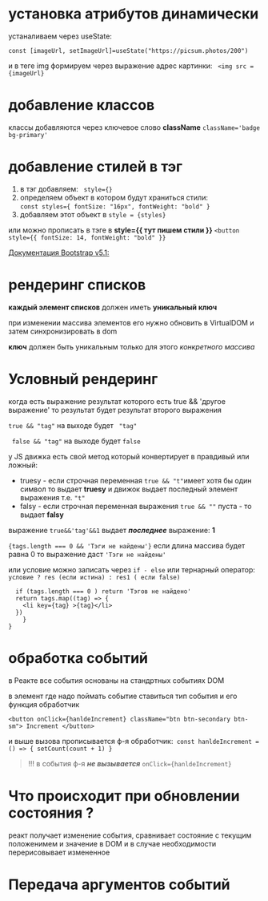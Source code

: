 # установка атрибутов динамически

устаналиваем через useState:

`const [imageUrl, setImageUrl]=useState("https://picsum.photos/200")`

и в теге img формируем через выражение адрес картинки:
` <img src = {imageUrl}`

# добавление классов

классы добавляются через ключевое слово **className**
`className='badge bg-primary' `

# добавление стилей в тэг

1.  в тэг добавляем: ` style={}`
2.  определяем объект в котором будут храниться стили:  
     `const styles={ fontSize: "16px", fontWeight: "bold" } `
3.  добавляем этот объект в `style = {styles} `

или можно прописать в тэге в **style={{ тут пишем стили }}**
`<button style={{ fontSize: 14, fontWeight: "bold" }}`

[Документация Bootstrap v5.1:](https://getbootstrap.com/docs/5.1/getting-started/introduction/)

# рендеринг списков

**каждый элемент списков** должен иметь **уникальный ключ**

при изменении массива элементов его нужно обновить в VirtualDOM и затем синхронизировать в dom

**ключ** должен быть уникальным только для этого _конкретного массива_

# Условный рендеринг

когда есть выражение результат которого есть true && 'другое выражение' то результат будет результат второго выражения

`true && "tag"` на выходе будет ` "tag"`

` false && "tag"` на выходе будет `false`

у JS движка есть свой метод который конвертирует в правдивый или ложный:

- truesy - если строчная переменная `true && "t"`имеет хотя бы один символ то выдает **truesy** и движок выдает последный элемент выражения т.е. `"t" `
- falsy - если строчная переменная выражения `true && ""` пуста - то выдает **falsy**

выражение `true&&'tag'&&1` выдает **_последнее_** выражение: **1**

`{tags.length === 0 && 'Тэги не найдены'}` если длина массива будет равна 0 то выражение даст `'Тэги не найдены'`

или условие можно записать через `if - else` или тернарный оператор: `условие ? res (если истина) : res1 ( если false)`

```const renderTags =() => {
  if (tags.length === 0 ) return 'Тэгов не найдено'
  return tags.map((tag) => {
    <li key={tag} >{tag}</li>
  })
    }
}
```

# обработка событий

в Реакте все события основаны на стандртных событиях DOM

в элемент где надо поймать событие ставиться тип события и его функция обработчик

`<button onClick={hanldeIncrement} className="btn btn-secondary btn-sm"> Increment </button>`

и выше вызова прописывается ф-я обработчик:` const hanldeIncrement = () => { setCount(count + 1) }`

> !!! в события ф-я **_не вызывается_**
> `onClick={hanldeIncrement}`

# Что происходит при обновлении состояния ?

реакт получает изменение события, сравнивает состояние с текущим  положенимем и значение  в DOM и в случае необходимости перерисовывает измененное

#  Передача аргументов событий

